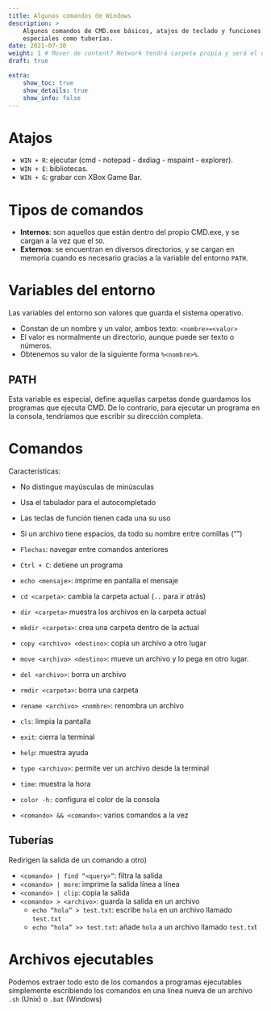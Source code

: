 ```yaml
---
title: Algunos comandos de Windows
description: >
    Algunos comandos de CMD.exe básicos, atajos de teclado y funciones
    especiales como tuberías.
date: 2021-07-30
weight: 1 # Mover de content? Network tendrá carpeta propia y será el único que quede
draft: true

extra:
    show_toc: true
    show_details: true
    show_info: false
---
```


# Atajos
+ `WIN + R`: ejecutar (cmd - notepad - dxdiag - mspaint - explorer).
+ `WIN + E`: bibliotecas.
+ `WIN + G`: grabar con XBox Game Bar.
<!-- TODO: Añadir más -->

# Tipos de comandos
+ **Internos**: son aquellos que están dentro del propio CMD.exe, y se cargan a
la vez que el `SO`.
+ **Externos**: se encuentran en diversos directorios, y se cargan en memoria
cuando es necesario gracias a la variable del entorno `PATH`.

# Variables del entorno
Las variables del entorno son valores que guarda el sistema operativo.

+ Constan de un nombre y un valor, ambos texto: `<nombre>=<valor>`
+ El valor es normalmente un directorio, aunque puede ser texto o números.
+ Obtenemos su valor de la siguiente forma `%<nombre>%`.

## PATH
Esta variable es especial, define aquellas carpetas donde guardamos los
programas que ejecuta CMD. De lo contrario, para ejecutar un programa en la
consola, tendríamos que escribir su dirección completa.

# Comandos
Características:
+ No distingue mayúsculas de minúsculas
+ Usa el tabulador para el autocompletado
+ Las teclas de función tienen cada una su uso
+ Si un archivo tiene espacios, da todo su nombre entre comillas (“”)
+ `Flechas`: navegar entre comandos anteriores
+ `Ctrl + C`: detiene un programa

+ `echo <mensaje>`: imprime en pantalla el mensaje
+ `cd <carpeta>`: cambia la carpeta actual (`..` para ir atrás)
+ `dir <carpeta>` muestra los archivos en la carpeta actual
+ `mkdir <carpeta>`: crea una carpeta dentro de la actual
+ `copy <archivo> <destino>`: copia un archivo a otro lugar
+ `move <archivo> <destino>`: mueve un archivo y lo pega en otro lugar.
+ `del <archivo>`: borra un archivo
+ `rmdir <carpeta>`: borra una carpeta
+ `rename <archivo> <nombre>`: renombra un archivo
+ `cls`: limpia la pantalla
+ `exit`: cierra la terminal
+ `help`: muestra ayuda
+ `type <archivo>`: permite ver un archivo desde la terminal
+ `time`: muestra la hora
+ `color -h:` configura el color de la consola

+ `<comando> && <comando>`: varios comandos a la vez

## Tuberías
Redirigen la salida de un comando a otro)
+ `<comando> | find “<query>”`: filtra la salida
+ `<comando> | more`: imprime la salida línea a línea
+ `<comando> | clip`: copia la salida
+ `<comando> > <archivo>`: guarda la salida en un archivo
  * `echo “hola” > test.txt`: escribe `hola` en un archivo llamado `test.txt`
  * `echo “hola” >> test.txt`: añade `hola` a un archivo llamado `test.tx`t

# Archivos ejecutables
Podemos extraer todo esto de los comandos a programas ejecutables simplemente
escribiendo los comandos en una línea nueva de un archivo `.sh` (Unix) o `.bat`
(Windows)
